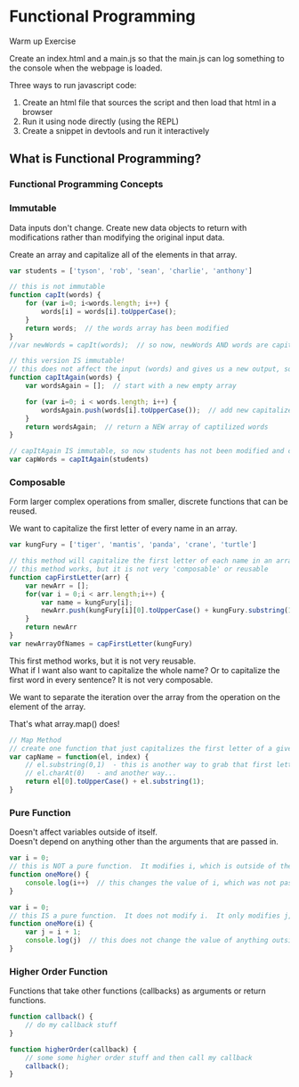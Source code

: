# Functional Programming

Warm up Exercise

Create an index.html and a main.js so that the main.js can log something
to the console when the webpage is loaded.

Three ways to run javascript code:
1. Create an html file that sources the script and then load that html in a browser
2. Run it using node directly (using the REPL)
3. Create a snippet in devtools and run it interactively

## What is Functional Programming?

### Functional Programming Concepts

### Immutable
Data inputs don't change.  Create new data objects to return with modifications rather than modifying the original input data.

Create an array and capitalize all of the elements in that array.

```javascript
var students = ['tyson', 'rob', 'sean', 'charlie', 'anthony']

// this is not immutable
function capIt(words) {
    for (var i=0; i<words.length; i++) {
        words[i] = words[i].toUpperCase();
    }
    return words;  // the words array has been modified
}
//var newWords = capIt(words);  // so now, newWords AND words are capitalized.

// this version IS immutable!
// this does not affect the input (words) and gives us a new output, so this is immutable
function capItAgain(words) {
    var wordsAgain = [];  // start with a new empty array

    for (var i=0; i < words.length; i++) {
        wordsAgain.push(words[i].toUpperCase());  // add new capitalized words to the array one by one
    }
    return wordsAgain;  // return a NEW array of captilized words
}

// capItAgain IS immutable, so now students has not been modified and capWords is all capitalized
var capWords = capItAgain(students)
```


### Composable
Form larger complex operations from smaller, discrete functions that can be reused.

We want to capitalize the first letter of every name in an array.

```javascript
var kungFury = ['tiger', 'mantis', 'panda', 'crane', 'turtle']

// this method will capitalize the first letter of each name in an array
// this method works, but it is not very 'composable' or reusable
function capFirstLetter(arr) {
    var newArr = [];
    for(var i = 0;i < arr.length;i++) {
        var name = kungFury[i];
        newArr.push(kungFury[i][0].toUpperCase() + kungFury.substring(1))
    }
    return newArr
}
var newArrayOfNames = capFirstLetter(kungFury)
```
This first method works, but it is not very reusable.  
What if I want also want to capitalize the whole name?  Or to capitalize the first word in every sentence?
It is not very composable. 

We want to separate the iteration over the array from the operation on the element of the array.

That's what array.map() does!

```javascript
// Map Method
// create one function that just capitalizes the first letter of a given word
var capName = function(el, index) {
    // el.substring(0,1)  - this is another way to grab that first letter
    // el.charAt(0)   - and another way...
    return el[0].toUpperCase() + el.substring(1);
}
```

### Pure Function
Doesn't affect variables outside of itself.  
Doesn't depend on anything other than the arguments that are passed in.

```javascript
var i = 0;
// this is NOT a pure function.  It modifies i, which is outside of the function's local scope
function oneMore() {
    console.log(i++)  // this changes the value of i, which was not passed in as an argument.
}
```

```javascript
var i = 0;
// this IS a pure function.  It does not modify i.  It only modifies j, which is local to the function.
function oneMore(i) {
    var j = i + 1;
    console.log(j)  // this does not change the value of anything outside of this function.
}
```


### Higher Order Function
Functions that take other functions (callbacks) as arguments or return functions.

```javascript
function callback() {
    // do my callback stuff
}

function higherOrder(callback) {
    // some some higher order stuff and then call my callback
    callback();
}
```
